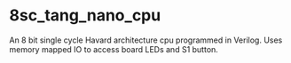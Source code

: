 # 8sc_tang_nano_cpu
An 8 bit single cycle Havard architecture cpu programmed in Verilog. Uses memory mapped IO to access board LEDs and S1 button.
